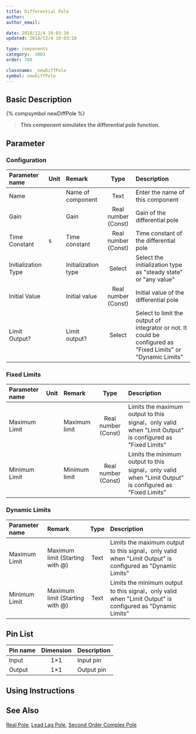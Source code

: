 ```yaml
---
title: Differential Pole
author: 
author_email:

date: 2018/12/4 10:03:10
updated: 2018/12/4 10:03:10

type: components
category: -3003
order: 700

classname: _newDiffPole
symbol: newDiffPole
---
```

## Basic Description
{% compsymbol newDiffPole %}

> **This component simulates the differential pole function.**

## Parameter
### Configuration
| Parameter name | Unit | Remark | Type | Description |
| :--- | :--- | :--- | :--: | :--- |
| Name |  | Name of component | Text |  Enter the name of this component |
| Gain |  | Gain | Real number (Const) | Gain of the differential pole |
| Time Constant | s | Time constant | Real number (Const) | Time constant of the differential pole |
| Initialization Type |  | Initialization type | Select | Select the initialization type as "steady state" or "any value" |
| Initial Value |  | Initial value | Real number (Const) | Initial value of the differential pole |
| Limit Output? |  | Limit output? | Select | Select to limit the output of integrator or not. It could be configured as "Fixed Limits" or "Dynamic Limits" |

### Fixed Limits
| Parameter name | Unit | Remark | Type | Description |
| :--- | :--- | :--- | :--: | :--- |
| Maximum Limit |  | Maximum limit | Real number (Const) | Limits the maximum output to this signal，only valid when "Limit Output" is configured as "Fixed Limits" |
| Minimum Limit |  | Minimum limit | Real number (Const) | Limits the minimum output to this signal，only valid when "Limit Output" is configured as "Fixed Limits" |

### Dynamic Limits
| Parameter name | Remark | Type | Description |
| :--- | :--- | :--: | :--- |
| Maximum Limit | Maximum limit (Starting with @) | Text |  Limits the maximum output to this signal，only valid when "Limit Output" is configured as "Dynamic Limits" |
| Minimum Limit | Maximum limit (Starting with @) | Text | Limits the minimum output to this signal，only valid when "Limit Output" is configured as "Dynamic Limits" |


## Pin List

| Pin name | Dimension | Description |
| :--- | :--:  | :--- |
| Input | 1×1 | Input pin |
| Output | 1×1 | Output pin |

## Using Instructions



## See Also

[Real Pole](comp_newRealPole.md), [Lead Lag Pole](comp_newLeadLag.md), [Second Order Complex Pole](comp_newComplexPole.md)
